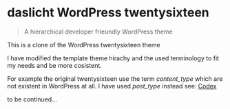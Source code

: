 # daslicht WordPress twentysixteen

> A hierarchical developer frieundly WordPress theme 

This is a clone of the WordPress twentysixteen theme

I have modified the template theme hirachy and the used terminology to fit my needs and be more cosistent.

For example the original twentysixteen use the term *content_type* which are not existent in WordPress at all. 
I have used *post_type* instead
see: 
[Codex](https://codex.wordpress.org/Post_Types)

to be continued...
